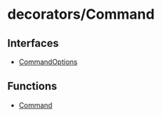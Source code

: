 # decorators/Command

## Interfaces

- [CommandOptions](interfaces/CommandOptions.md)

## Functions

- [Command](functions/Command.md)
